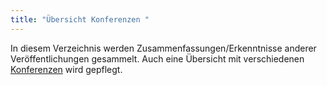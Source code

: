 ```yaml
---
title: "Übersicht Konferenzen "
---
```


In diesem Verzeichnis werden Zusammenfassungen/Erkenntnisse anderer Veröffentlichungen gesammelt. 
Auch eine Übersicht mit verschiedenen [Konferenzen](./conferences.md) wird gepflegt.